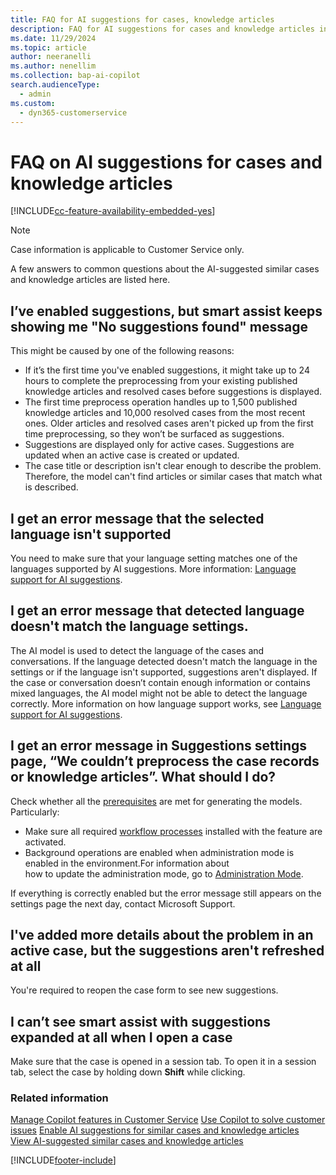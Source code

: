 ```yaml
---
title: FAQ for AI suggestions for cases, knowledge articles
description: FAQ for AI suggestions for cases and knowledge articles in Dynamics 365 Customer Service.
ms.date: 11/29/2024
ms.topic: article
author: neeranelli
ms.author: nenellim
ms.collection: bap-ai-copilot
search.audienceType: 
  - admin
ms.custom: 
  - dyn365-customerservice
---
```


# FAQ on AI suggestions for cases and knowledge articles

[!INCLUDE[cc-feature-availability-embedded-yes](../../includes/cc-feature-availability.md)]

> [!NOTE]
> Case information is applicable to Customer Service only.

A few answers to common questions about the AI-suggested similar cases and knowledge articles are listed here.
 
## I’ve enabled suggestions, but smart assist keeps showing me "No suggestions found" message

This might be caused by one of the following reasons:

- If it’s the first time you've enabled suggestions, it might take up to 24 hours to complete the preprocessing from your existing published knowledge articles and resolved cases before suggestions is displayed.
- The first time preprocess operation handles up to 1,500 published knowledge articles and 10,000 resolved cases from the most recent ones. Older articles and resolved cases aren't picked up from the first time preprocessing, so they won’t be surfaced as suggestions.
- Suggestions are displayed only for active cases. Suggestions are updated when an active case is created or updated.
- The case title or description isn't clear enough to describe the problem. Therefore, the model can't find articles or similar cases that match what is described.

## I get an error message that the selected language isn't supported

You need to make sure that your language setting matches one of the languages supported by AI suggestions. More information: [Language support for AI suggestions](csw-enable-ai-suggested-cases-knowledge-articles.md#language-support-for-ai-suggestions).

## I get an error message that detected language doesn't match the language settings.

The AI model is used to detect the language of the cases and conversations. If the language detected doesn't match the language in the settings or if the language isn't supported, suggestions aren't displayed. If the case or conversation doesn’t contain enough information or contains mixed languages, the AI model might not be able to detect the language correctly. More information on how language support works, see  [Language support for AI suggestions](csw-enable-ai-suggested-cases-knowledge-articles.md#language-support-for-ai-suggestions).

## I get an error message in Suggestions settings page, “We couldn’t preprocess the case records or knowledge articles”. What should I do?

Check whether all the [prerequisites](csw-enable-ai-suggested-cases-knowledge-articles.md#prerequisites) are met for generating the models. 
Particularly:

- Make sure all required [workflow processes](csw-enable-ai-suggested-cases-knowledge-articles.md#workflow-processes) installed with the feature are activated.
- Background operations are enabled when administration mode is enabled in the environment.For information about how to update the administration mode, go to [Administration Mode](/power-platform/admin/admin-mode).

If everything is correctly enabled but the error message still appears on the settings page the next day, contact Microsoft Support.

## I've added more details about the problem in an active case, but the suggestions aren't refreshed at all

You're required to reopen the case form to see new suggestions.

## I can’t see smart assist with suggestions expanded at all when I open a case

Make sure that the case is opened in a session tab. To open it in a session tab, select the case by holding down **Shift** while clicking.

### Related information

[Manage Copilot features in Customer Service](configure-copilot-features.md)
[Use Copilot to solve customer issues](../use/use-copilot-features.md)
[Enable AI suggestions for similar cases and knowledge articles](../administer/csw-enable-ai-suggested-cases-knowledge-articles.md)  
[View AI-suggested similar cases and knowledge articles](../use/csw-view-ai-suggested-cases-knowledge-articles.md)  


[!INCLUDE[footer-include](../../includes/footer-banner.md)]
